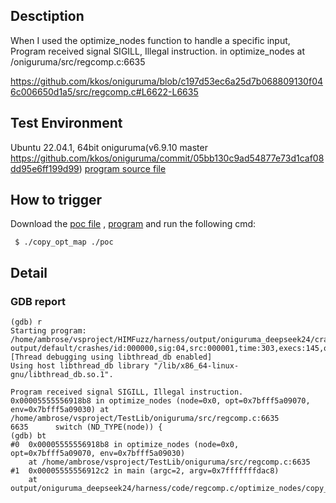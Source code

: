 ## Desctiption
When I used the optimize_nodes function to handle a specific input, Program received signal SIGILL, Illegal instruction. in optimize_nodes at /oniguruma/src/regcomp.c:6635

https://github.com/kkos/oniguruma/blob/c197d53ec6a25d7b068809130f046c006650d1a5/src/regcomp.c#L6622-L6635

## Test Environment
Ubuntu 22.04.1, 64bit
oniguruma(v6.9.10 master https://github.com/kkos/oniguruma/commit/05bb130c9ad54877e73d1caf08dd95e6ff199d99)
[program source file](https://github.com/ambrosecm/pocs/blob/main/oniguruma/optimize_nodes/copy_opt_map.c)

## How to trigger
Download the [poc file](https://github.com/ambrosecm/pocs/blob/main/oniguruma/optimize_nodes/poc) , [program](https://github.com/ambrosecm/pocs/blob/main/oniguruma/optimize_nodes/copy_opt_map) and run the following cmd:
```
 $ ./copy_opt_map ./poc
```

## Detail
### GDB report
```
(gdb) r
Starting program: /home/ambrose/vsproject/HIMFuzz/harness/output/oniguruma_deepseek24/crashes/regcomp.c/optimize_nodes/copy_opt_map/copy_opt_map output/default/crashes/id:000000,sig:04,src:000001,time:303,execs:145,op:havoc,rep:6
[Thread debugging using libthread_db enabled]
Using host libthread_db library "/lib/x86_64-linux-gnu/libthread_db.so.1".

Program received signal SIGILL, Illegal instruction.
0x00005555556918b8 in optimize_nodes (node=0x0, opt=0x7bfff5a09070, env=0x7bfff5a09030) at /home/ambrose/vsproject/TestLib/oniguruma/src/regcomp.c:6635
6635      switch (ND_TYPE(node)) {
(gdb) bt
#0  0x00005555556918b8 in optimize_nodes (node=0x0, opt=0x7bfff5a09070, env=0x7bfff5a09030)
    at /home/ambrose/vsproject/TestLib/oniguruma/src/regcomp.c:6635
#1  0x00005555556912c2 in main (argc=2, argv=0x7fffffffdac8)
    at output/oniguruma_deepseek24/harness/code/regcomp.c/optimize_nodes/copy_opt_map.c:42
```
